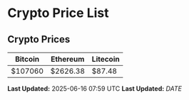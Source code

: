 # Crypto Price List

## Crypto Prices
| Bitcoin | Ethereum | Litecoin |
| ------- | -------- | -------- |
| $107060 | $2626.38 | $87.48 |
**Last Updated:** 2025-06-16 07:59 UTC
**Last Updated:** $DATE$

